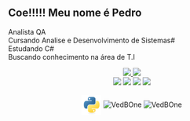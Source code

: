 <h2>Coe!!!!! Meu nome é Pedro</h2>

 Analista QA </br>
 Cursando Analise e Desenvolvimento de Sistemas# </br> Estudando C# </br>
 Buscando conhecimento na área de T.I </br>

<div align="center">
  <a href="https://github.com/BDevOne">
  <img height="200em" src="https://github-readme-stats.vercel.app/api?username=BDevOne&show_icons=true&theme=dark&include_all_commits=true&count_private=true"/>
  <img height="190em" src="https://github-readme-stats.vercel.app/api/top-langs/?username=BDevOne&layout=compact&langs_count=7&theme=dark"/>
   <br>
  <div>
  <a href="https://www.instagram.com/p.augusto_123_/" target="_blank"><img src="https://img.shields.io/badge/-Instagram-%23E4405F?style=for-the-badge&logo=instagram&logoColor=white" target="_blank"></a>
 <a href="https://discord.gg/YFCgCbD42t" target="_blank"><img src="https://img.shields.io/badge/Discord-7289DA?style=for-the-badge&logo=discord&logoColor=white" target="_blank"></a> 
  <a href = "filipesantosaraujo34@gmail.com"><img src="https://img.shields.io/badge/-Gmail-%23333?style=for-the-badge&logo=gmail&logoColor=white" target="_blank"></a>
  <a href="https://www.linkedin.com/in/tio-chico-marreta-900717247/" target="_blank"><img src="https://img.shields.io/badge/-LinkedIn-%230077B5?style=for-the-badge&logo=linkedin&logoColor=white" target="_blank"></a>
  </div>  
    <div style="display: inline_block"><br>
       <img align="center" alt="VedBOne" height="40" width="40" src="https://raw.githubusercontent.com/devicons/devicon/master/icons/python/python-original.svg">
       <img align="center" alt="VedBOne" height="40" width="40" src="https://cdn.jsdelivr.net/gh/devicons/devicon/icons/csharp/csharp-line.svg">
       <img align="center" alt="VedBOne" height="40" width="40" src="https://cdn.jsdelivr.net/gh/devicons/devicon/icons/css3/css3-plain-wordmark.svg"> 
     </div>
     
